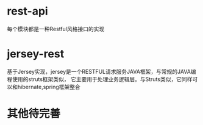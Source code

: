 # rest-api
每个模块都是一种Restful风格接口的实现

# jersey-rest
基于Jersey实现，jersey是一个RESTFUL请求服务JAVA框架，与常规的JAVA编程使用的struts框架类似，
它主要用于处理业务逻辑层。与Struts类似，它同样可以和hibernate,spring框架整合

# 其他待完善
